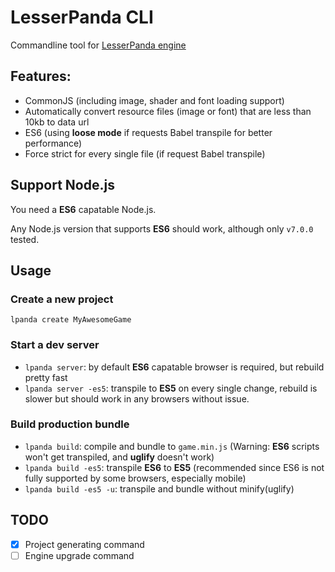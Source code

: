 # LesserPanda CLI

Commandline tool for [LesserPanda engine](https://github.com/pixelpicosean/lesser-panda)

## Features:

- CommonJS (including image, shader and font loading support)
- Automatically convert resource files (image or font) that are less than 10kb to data url
- ES6 (using **loose mode** if requests Babel transpile for better performance)
- Force strict for every single file (if request Babel transpile)

## Support Node.js

You need a **ES6** capatable Node.js.

Any Node.js version that supports **ES6** should work, although only `v7.0.0` tested.

## Usage

### Create a new project

`lpanda create MyAwesomeGame`

### Start a dev server

- `lpanda server`: by default **ES6** capatable browser is required, but rebuild pretty fast
- `lpanda server -es5`: transpile to **ES5** on every single change, rebuild is slower but should work in any browsers without issue.

### Build production bundle

- `lpanda build`: compile and bundle to `game.min.js` (Warning: **ES6** scripts won't get transpiled, and **uglify** doesn't work)
- `lpanda build -es5`: transpile **ES6** to **ES5** (recommended since ES6 is not fully supported by some browsers, especially mobile)
- `lpanda build -es5 -u`: transpile and bundle without minify(uglify)

## TODO

- [x] Project generating command
- [ ] Engine upgrade command
